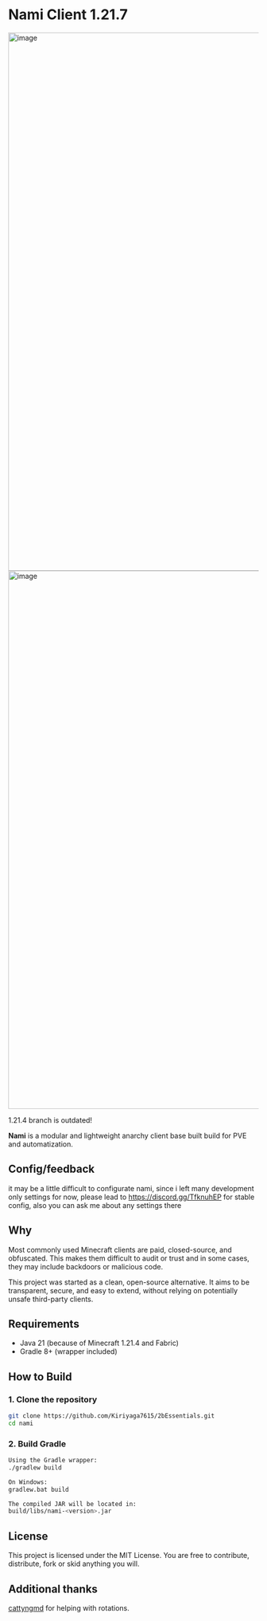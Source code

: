 # Nami Client 1.21.7
<img width="1920" height="1080" alt="image" src="https://github.com/user-attachments/assets/b691e0f0-b739-45fc-b655-57fcba551052" />
<img width="1920" height="1080" alt="image" src="https://github.com/user-attachments/assets/977df04a-0a57-4b3e-a2db-5c249dd8f874" />

1.21.4 branch is outdated!

**Nami** is a modular and lightweight anarchy client base built build for PVE and automatization.

## Config/feedback
it may be a little difficult to configurate nami, since i left many development only settings for now, please lead to 
https://discord.gg/TfknuhEP
for stable config, also you can ask me about any settings there

## Why

Most commonly used Minecraft clients are paid, closed-source, and obfuscated. This makes them difficult to audit or trust and in some cases, they may include backdoors or malicious code.

This project was started as a clean, open-source alternative. It aims to be transparent, secure, and easy to extend, without relying on potentially unsafe third-party clients.

## Requirements

- Java 21 (because of Minecraft 1.21.4 and Fabric)
- Gradle 8+ (wrapper included)

## How to Build

### 1. Clone the repository

```bash
git clone https://github.com/Kiriyaga7615/2bEssentials.git
cd nami

```

### 2. Build Gradle
``` bash
Using the Gradle wrapper:
./gradlew build

On Windows:
gradlew.bat build

The compiled JAR will be located in:
build/libs/nami-<version>.jar
```

## License
This project is licensed under the MIT License. You are free to contribute, distribute, fork or skid anything you will.

## Additional thanks
[cattyngmd](https://github.com/cattyngmd) for helping with rotations.

